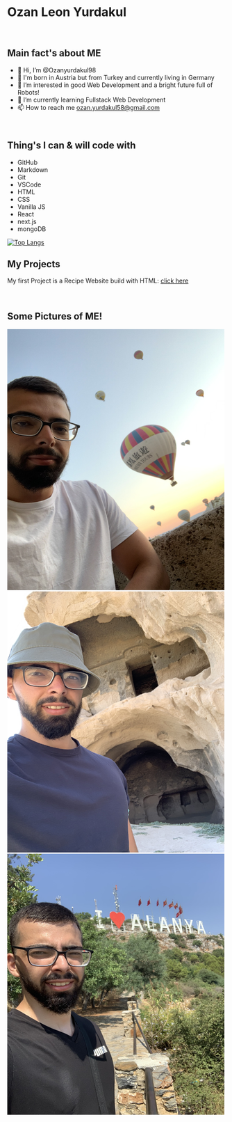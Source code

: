 # Ozan Leon Yurdakul

</br>

## Main fact's about ME
- 👋 Hi, I’m @Ozanyurdakul98
- 🥸 I'm born in Austria but from Turkey and currently living in Germany
- 👀 I’m interested in good Web Development and a bright future full of Robots!
- 🌱 I’m currently learning Fullstack Web Development
- 📫 How to reach me ozan.yurdakul58@gmail.com

</br>

## Thing's I can & will code with
+ GitHub
+ Markdown
+ Git
+ VSCode
+ HTML
+ CSS
+ Vanilla JS
+ React
+ next.js
+ mongoDB

[![Top Langs](https://github-readme-stats.vercel.app/api/top-langs/?username=Ozanyurdakul98)](https://github.com/anuraghazra/github-readme-stats)


## My Projects
My first Project is a Recipe Website build with HTML:
<a href="https://ozanyurdakul98.github.io/Recipes-Website/">click here</a>

</br>


## Some Pictures of ME!
<div>
<img src="./Pictures/cappadociaBallons.jpeg" alt="Cappadocia" width="500" height="600">
<img src="./Pictures/cappadociaCave.jpeg" alt="Cappadocia" width="500" height="600">
<img src="./Pictures/loveAlanya.jpeg" alt="Cappadocia" width="500" height="600">
</div>

<!---
Ozanyurdakul98/Ozanyurdakul98 is a ✨ special ✨ repository because its `README.md` (this file) appears on your GitHub profile.
You can click the Preview link to take a look at your changes.
--->
